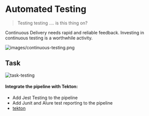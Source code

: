 # Automated Testing

> Testing testing .... is this thing on?

Continuous Delivery needs rapid and reliable feedback. Investing in continuous testing is a worthwhile activity.

![images/continuous-testing.png](images/continuous-testing.png)
## Task

![task-testing](./images/task-testing.png)

#### Integrate the pipeline with Tekton:

- Add Jest Testing to the pipeline 
- Add Junit and Alure test reporting to the pipeline 
- <span style="color:blue;">[tekton](todo-2b-tekton.md)</span>
